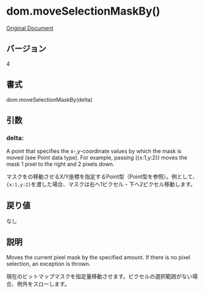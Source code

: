 # dom.moveSelectionMaskBy()

[Original Document](http://help.adobe.com/en_US/fireworks/cs/extend/WS5b3ccc516d4fbf351e63e3d1183c94856c-7c85.html)

## バージョン

4

## 書式

dom.moveSelectionMaskBy(delta)

## 引数

### delta:

A point that specifies the x-,y-coordinate values by which the mask is moved (see Point data type). For example, passing ({x:1,y:2}) moves the mask 1 pixel to the right and 2 pixels down.

マスクをの移動させるX/Y座標を指定するPoint型（Point型を参照）。例として、```{x:1,y:2}```を渡した場合、マスクは右へ1ピクセル・下へ2ピクセル移動します。

## 戻り値

なし

## 説明

Moves the current pixel mask by the specified amount. If there is no pixel selection, an exception is thrown.

現在のビットマップマスクを指定量移動させます。ピクセルの選択範囲がない場合、例外をスローします。